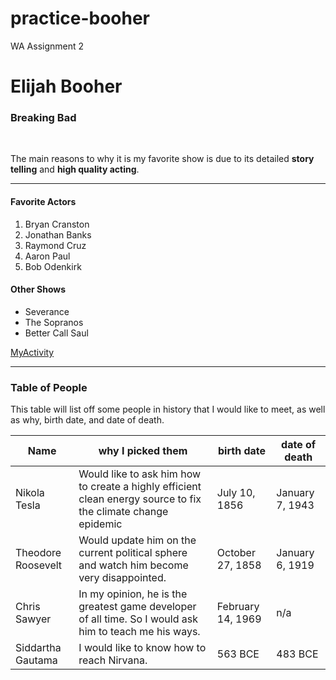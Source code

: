 # practice-booher
WA Assignment 2

# Elijah Booher
### Breaking Bad
<br>

The main reasons to why it is my favorite show is due to its detailed **story telling** and **high quality acting**.

---

#### Favorite Actors

1. Bryan Cranston
2. Jonathan Banks
3. Raymond Cruz
4. Aaron Paul
5. Bob Odenkirk

#### Other Shows
* Severance
* The Sopranos
* Better Call Saul

[MyActivity](https://github.com/Ebooher21/practice-booher/blob/main/MyActivity.md)

---

### Table of People

This table will list off some people in history that I would like to meet, as well as why, birth date, and date of death.

|Name|why I picked them|birth date|date of death|
|---|---|---|---|
|Nikola Tesla|Would like to ask him how to create a highly efficient clean energy source to fix the climate change epidemic|July 10, 1856|January 7, 1943|
|Theodore Roosevelt|Would update him on the current political sphere and watch him become very disappointed.|October 27, 1858|January 6, 1919|
|Chris Sawyer|In my opinion, he is the greatest game developer of all time. So I would ask him to teach me his ways.|February 14, 1969|n/a|
|Siddartha Gautama|I would like to know how to reach Nirvana.|563 BCE|483 BCE|

